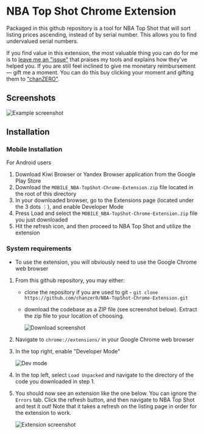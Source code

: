 # NBA Top Shot Chrome Extension

Packaged in this github repository is a tool for NBA Top Shot that will sort listing prices ascending, instead of by serial number. This allows you to find undervalued serial numbers.

If you find value in this extension, the most valuable thing you can do for me is to [leave me an "issue"](https://github.com/chanzer0/NBA-TopShot-Chrome-Extension/issues) that praises my tools and explains how they've helped you. If you are still feel inclined to give me monetary reimbursement — gift me a moment. You can do this buy clicking your moment and gifting them to ["chanZERO"](https://www.nbatopshot.com/user/@chanZERO).



## Screenshots
![Example screenshot](assets/readme_images/screenshot.png)


## Installation

### Mobile Installation

For Android users
1. Download Kiwi Browser or Yandex Browser application from the Google Play Store
2. Download the `MOBILE_NBA-TopShot-Chrome-Extension.zip` file located in the root of this directory
3. In your downloaded browser, go to the Extensions page (located under the 3 dots ⋮), and enable Developer Mode
4. Press Load and select the `MOBILE_NBA-TopShot-Chrome-Extension.zip` file you just downloaded
5. Hit the refresh icon, and then proceed to NBA Top Shot and utilize the extension


### System requirements
- To use the extension, you will obviously need to use the Google Chrome web browser

1. From this github repository, you may either:
    - clone the repository if you are used to git - `git clone https://github.com/chanzer0/NBA-TopShot-Chrome-Extension.git`
    - download the codebase as a ZIP file (see screenshot below). Extract the zip file to your location of choosing.
    
        ![Download screenshot](assets/readme_images/download.png)

2. Navigate to `chrome://extensions/` in your Google Chrome web browser
3. In the top right, enable "Developer Mode"

    ![Dev mode](assets/readme_images/dev-mode.png)

4. In the top left, select `Load Unpacked` and navigate to the directory of the code you downloaded in step 1.
5. You should now see an extension like the one below. You can ignore the `Errors` tab. Click the refresh button, and then navigate to NBA Top Shot and test it out! Note that it takes a refresh on the listing page in order for the extension to work.
    
    ![Extension screenshot](assets/readme_images/extension.png)
